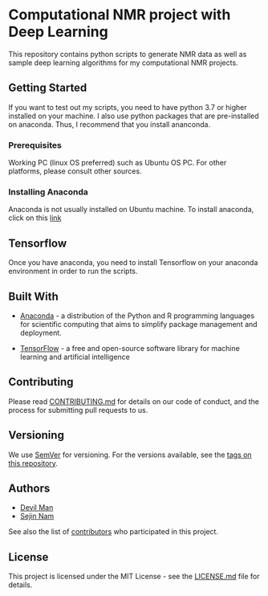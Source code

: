 # Computational NMR project with Deep Learning

This repository contains python scripts to generate NMR data as well as sample deep learning algorithms for my computational NMR projects.

## Getting Started

If you want to test out my scripts, you need to have python 3.7 or higher installed on your machine. I also use python packages that are pre-installed on anaconda. Thus, I recommend that you install ananconda.

### Prerequisites

Working PC (linux OS preferred) such as Ubuntu OS PC. For other platforms, please consult other sources.

### Installing Anaconda

Anaconda is not usually installed on Ubuntu machine. To install anaconda, click on this [link](https://docs.anaconda.com/anaconda/install/linux/)

## Tensorflow

Once you have anaconda, you need to install Tensorflow on your anaconda environment in order to run the scripts.

## Built With

* [Anaconda](https://www.anaconda.com/) - a distribution of the Python and R programming languages for scientific computing that aims to simplify package management and deployment.

* [TensorFlow](https://www.tensorflow.org/) - a free and open-source software library for machine learning and artificial intelligence 

## Contributing

Please read [CONTRIBUTING.md](.github/CONTRIBUTING.md) for details on our code of conduct, and the process for submitting pull requests to us.

## Versioning

We use [SemVer](http://semver.org/) for versioning. For the versions available, see the [tags on this repository](https://github.com/sejin8642/gitpractice/tags). 

## Authors

* [Devil Man](https://github.com/ackma3141)
* [Sejin Nam](https://github.com/sejin8642)

See also the list of [contributors](https://github.com/sejin8642/gitpractice/contributors) who participated in this project.

## License

This project is licensed under the MIT License - see the [LICENSE.md](LICENSE.md) file for details.

